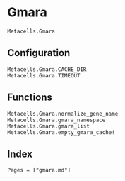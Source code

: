 # Gmara

```@docs
Metacells.Gmara
```

## Configuration

```@docs
Metacells.Gmara.CACHE_DIR
Metacells.Gmara.TIMEOUT
```

## Functions

```@docs
Metacells.Gmara.normalize_gene_name
Metacells.Gmara.gmara_namespace
Metacells.Gmara.gmara_list
Metacells.Gmara.empty_gmara_cache!
```

## Index

```@index
Pages = ["gmara.md"]
```
